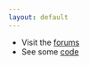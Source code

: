 ```yaml
---
layout: default
---
```



- Visit the [forums](http://wateranalytics.org/community)
- See some [code](https://github.com/openWaterAnalytics)
